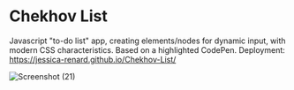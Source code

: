 
# Chekhov List
 Javascript "to-do list" app, creating elements/nodes for dynamic input, with modern CSS characteristics. Based on a highlighted CodePen. 
 Deployment: https://jessica-renard.github.io/Chekhov-List/
 
 ![Screenshot (21)](https://user-images.githubusercontent.com/75540937/132127683-3de16629-51e3-4b4b-b177-4d30a7ca6ef9.png)
